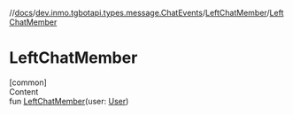 //[docs](../../../index.md)/[dev.inmo.tgbotapi.types.message.ChatEvents](../index.md)/[LeftChatMember](index.md)/[LeftChatMember](-left-chat-member.md)



# LeftChatMember  
[common]  
Content  
fun [LeftChatMember](-left-chat-member.md)(user: [User](../../dev.inmo.tgbotapi.types/-user/index.md))  



